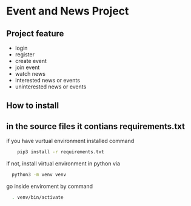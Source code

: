 # Event and News Project

## Project feature
- login
- register
- create event
- join event
- watch news
- interested news or events
- uninterested news or events


## How to install

## in the source files it contians requirements.txt
if you have vurtual environment installed
command
```bash
    pip3 install -r requirements.txt
```
if not, install virtual environment in python via
```bash
  python3 -m venv venv
```
go inside enviroment by command
```bash
  . venv/bin/activate
 ```

